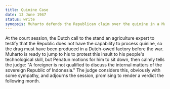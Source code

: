 ```yaml
---
title: Quinine Case
date: 13 June 1947 
status: write
synopsis: Muharto defends the Republican claim over the quinine in a Manila court. 
---
```

At the court session, the Dutch call to the stand an agriculture expert to testify that the Republic does not have
the capability to process quinine, so the drug must have been produced
in a Dutch-owed factory before the war. Muharto is ready to jump to his to protest this insult to his people's technological skill, but Penatun
motions for him to sit down, then calmly tells the judge: "A foreigner
is not qualified to discuss the internal matters of the sovereign
Republic of Indonesia." The judge considers this, obviously with some
sympathy, and adjourns the session, promising to render a verdict the following month.

